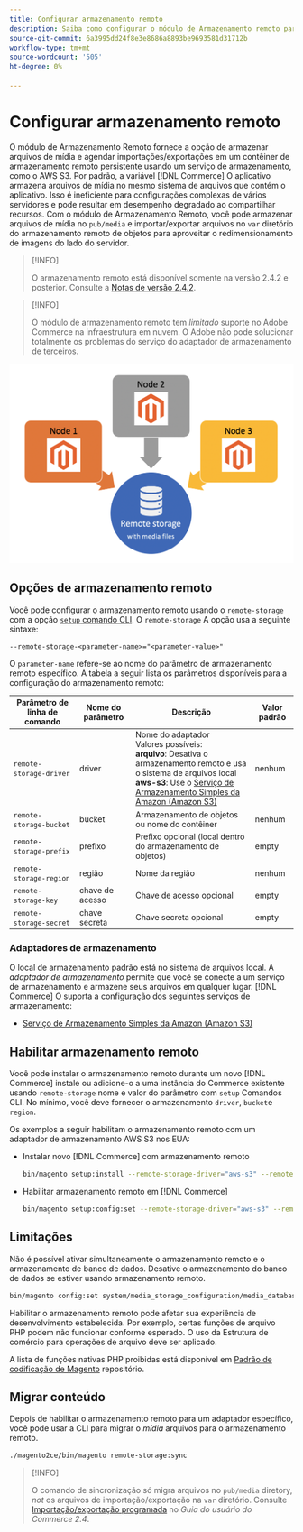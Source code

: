 ```yaml
---
title: Configurar armazenamento remoto
description: Saiba como configurar o módulo de Armazenamento remoto para o aplicativo comercial local.
source-git-commit: 6a3995dd24f8e3e8686a8893be9693581d31712b
workflow-type: tm+mt
source-wordcount: '505'
ht-degree: 0%

---
```


# Configurar armazenamento remoto

O módulo de Armazenamento Remoto fornece a opção de armazenar arquivos de mídia e agendar importações/exportações em um contêiner de armazenamento remoto persistente usando um serviço de armazenamento, como o AWS S3. Por padrão, a variável [!DNL Commerce] O aplicativo armazena arquivos de mídia no mesmo sistema de arquivos que contém o aplicativo. Isso é ineficiente para configurações complexas de vários servidores e pode resultar em desempenho degradado ao compartilhar recursos. Com o módulo de Armazenamento Remoto, você pode armazenar arquivos de mídia no `pub/media` e importar/exportar arquivos no `var` diretório do armazenamento remoto de objetos para aproveitar o redimensionamento de imagens do lado do servidor.

>[!INFO]
>
>O armazenamento remoto está disponível somente na versão 2.4.2 e posterior. Consulte a [Notas de versão 2.4.2](https://devdocs.magento.com/guides/v2.4/release-notes/open-source-2-4-2.html).

>[!INFO]
>
>O módulo de armazenamento remoto tem _limitado_ suporte no Adobe Commerce na infraestrutura em nuvem. O Adobe não pode solucionar totalmente os problemas do serviço do adaptador de armazenamento de terceiros.

![imagem do esquema](../../assets/configuration/remote-storage-schema.png)

## Opções de armazenamento remoto

Você pode configurar o armazenamento remoto usando o `remote-storage` com a opção [`setup` comando CLI][setup]. O `remote-storage` A opção usa a seguinte sintaxe:

```text
--remote-storage-<parameter-name>="<parameter-value>"
```

O `parameter-name` refere-se ao nome do parâmetro de armazenamento remoto específico. A tabela a seguir lista os parâmetros disponíveis para a configuração do armazenamento remoto:

| Parâmetro de linha de comando | Nome do parâmetro | Descrição | Valor padrão |
|--- |--- |--- |--- |
| `remote-storage-driver` | driver | Nome do adaptador<br>Valores possíveis:<br>**arquivo**: Desativa o armazenamento remoto e usa o sistema de arquivos local <br>**aws-s3**: Use o [Serviço de Armazenamento Simples da Amazon (Amazon S3)](remote-storage-aws-s3.md) | nenhum |
| `remote-storage-bucket` | bucket | Armazenamento de objetos ou nome do contêiner | nenhum |
| `remote-storage-prefix` | prefixo | Prefixo opcional (local dentro do armazenamento de objetos) | empty |
| `remote-storage-region` | região | Nome da região | nenhum |
| `remote-storage-key` | chave de acesso | Chave de acesso opcional | empty |
| `remote-storage-secret` | chave secreta | Chave secreta opcional | empty |

### Adaptadores de armazenamento

O local de armazenamento padrão está no sistema de arquivos local. A _adaptador de armazenamento_ permite que você se conecte a um serviço de armazenamento e armazene seus arquivos em qualquer lugar. [!DNL Commerce] O suporta a configuração dos seguintes serviços de armazenamento:

- [Serviço de Armazenamento Simples da Amazon (Amazon S3)](remote-storage-aws-s3.md)

## Habilitar armazenamento remoto

Você pode instalar o armazenamento remoto durante um novo [!DNL Commerce] instale ou adicione-o a uma instância do Commerce existente usando `remote-storage` nome e valor do parâmetro com `setup` Comandos CLI. No mínimo, você deve fornecer o armazenamento `driver`, `bucket`e `region`.

Os exemplos a seguir habilitam o armazenamento remoto com um adaptador de armazenamento AWS S3 nos EUA:

- Instalar novo [!DNL Commerce] com armazenamento remoto

   ```bash
   bin/magento setup:install --remote-storage-driver="aws-s3" --remote-storage-bucket="myBucket" --remote-storage-region="us-east-1"
   ```

- Habilitar armazenamento remoto em [!DNL Commerce]

   ```bash
   bin/magento setup:config:set --remote-storage-driver="aws-s3" --remote-storage-bucket="myBucket" --remote-storage-region="us-east-1"
   ```

## Limitações

Não é possível ativar simultaneamente o armazenamento remoto e o armazenamento de banco de dados. Desative o armazenamento do banco de dados se estiver usando armazenamento remoto.

```bash
bin/magento config:set system/media_storage_configuration/media_database 0
```

Habilitar o armazenamento remoto pode afetar sua experiência de desenvolvimento estabelecida. Por exemplo, certas funções de arquivo PHP podem não funcionar conforme esperado. O uso da Estrutura de comércio para operações de arquivo deve ser aplicado.

A lista de funções nativas PHP proibidas está disponível em [Padrão de codificação de Magento] repositório.

## Migrar conteúdo

Depois de habilitar o armazenamento remoto para um adaptador específico, você pode usar a CLI para migrar o _mídia_ arquivos para o armazenamento remoto.

```bash
./magento2ce/bin/magento remote-storage:sync
```

>[!INFO]
>
>O comando de sincronização só migra arquivos no `pub/media` diretory, _not_ os arquivos de importação/exportação na `var` diretório. Consulte [Importação/exportação programada][import-export] no _Guia do usuário do Commerce 2.4_.

<!-- link definitions -->

[import-export]: https://docs.magento.com/user-guide/system/data-scheduled-import-export.html
[nginx-module]: http://nginx.org/en/docs/http/ngx_http_image_filter_module.html
[Padrão de codificação de Magento]: https://github.com/magento/magento-coding-standard/blob/develop/Magento2/Sniffs/Functions/DiscouragedFunctionSniff.php
[setup]: https://devdocs.magento.com/guides/v2.4/install-gde/install/cli/install-cli-subcommands-deployment.html#instgde-cli-subcommands-configphp
